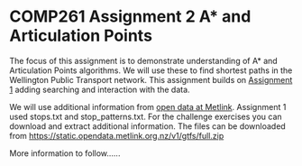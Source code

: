 # COMP261 Assignment 2 A* and Articulation Points

The focus of this assignment is to demonstrate understanding of A* and Articulation Points algorithms.  We will use these to find shortest paths in the Wellington Public Transport network.  This assignment builds on [Assignment 1](https://gitlab.ecs.vuw.ac.nz/lms/comp261/2022/ass1) adding searching and interaction with the data.

We will use additional information from [open data at Metlink](https://opendata.metlink.org.nz/).  Assignment 1 used stops.txt and stop_patterns.txt. For the challenge exercises you can download and extract additional information. The files can be downloaded from https://static.opendata.metlink.org.nz/v1/gtfs/full.zip 

More information to follow......


